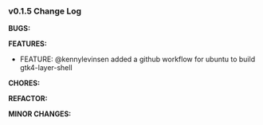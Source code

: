 ### v0.1.5 Change Log
**BUGS:**

**FEATURES:**
- FEATURE: @kennylevinsen added a github workflow for ubuntu to build gtk4-layer-shell

**CHORES:**

**REFACTOR:**

**MINOR CHANGES:**

